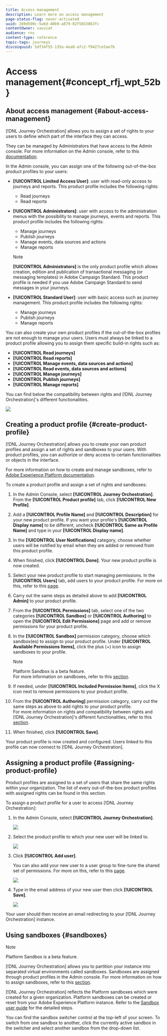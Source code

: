 ```yaml
---
title: Access management
description: Learn more on access management
page-status-flag: never-activated
uuid: 269d590c-5a6d-40b9-a879-02f5033863fc
contentOwner: sauviat
audience: rns
content-type: reference
topic-tags: journeys
discoiquuid: 5df34f55-135a-4ea8-afc2-f9427ce5ae7b
---
```


# Access management{#concept_rfj_wpt_52b}

## About access management {#about-access-management}

[!DNL Journey Orchestration] allows you to assign a set of rights to your users to define which part of the interface they can access.

They can be managed by Administrators that have access to the Admin console. For more information on the Admin console, refer to this [documentation](https://helpx.adobe.com/enterprise/managing/user-guide.html).

In the Admin console, you can assign one of the following out-of-the-box product profiles to your users:

*   **[!UICONTROL Limited Access User]**: user with read-only access to journeys and reports. This product profile includes the following rights:
    *   Read journeys
    *   Read reports

*   **[!UICONTROL Administrators]**: user with access to the administration menus with the possibility to manage journeys, events and reports. This product profile includes the following rights:
    *   Manage journeys
    *   Publish journeys
    *   Manage events, data sources and actions
    *   Manage reports

    >[!NOTE]
    >
    >**[!UICONTROL Administrators]** is the only product profile which allows creation, edition and publication of transactional messaging (or messaging templates) in Adobe Campaign Standard. This product profile is needed if you use Adobe Campaign Standard to send messages in your journeys.

*   **[!UICONTROL Standard User]**: user with basic access such as journey management. This product profile includes the following rights:
    *   Manage journeys
    *   Publish journeys
    *   Manage reports

You can also create your own product profiles if the out-of-the-box profiles are not enough to manage your users.
Users must always be linked to a product profile allowing you to assign them specific build-in rights such as:

*   **[!UICONTROL Read journeys]**
*   **[!UICONTROL Read reports]**
*   **[!UICONTROL Manage events, data sources and actions]**
*   **[!UICONTROL Read events, data sources and actions]**
*   **[!UICONTROL Manage journeys]**
*   **[!UICONTROL Publish journeys]**
*   **[!UICONTROL Manage reports]**

You can find below the compatibility between rights and [!DNL Journey Orchestration]'s different functionalities.

![](../assets/journey_permission.png)

## Creating a product profile {#create-product-profile}

[!DNL Journey Orchestration] allows you to create your own product profiles and assign a set of rights and sandboxes to your users. With product profiles, you can authorize or deny access to certain functionalities or objects in the interface.

For more information on how to create and manage sandboxes, refer to [Adobe Experience Platform documentation](https://docs.adobe.com/content/help/en/experience-platform/sandbox/ui/user-guide.html).

To create a product profile and assign a set of rights and sandboxes:

1. In the Admin Console, select **[!UICONTROL Journey Orchestration]**. From the **[!UICONTROL Product profile]** tab, click **[!UICONTROL New Profile]**.

1. Add a **[!UICONTROL Profile Name]** and **[!UICONTROL Description]** for your new product profile. If you want your profile's **[!UICONTROL Display name]** to be different, uncheck **[!UICONTROL Same as Profile Name]** and type in your **[!UICONTROL Display name]**.

1. In the **[!UICONTROL User Notifications]** category, choose whether users will be notified by email when they are added or removed from this product profile.

1. When finished, click **[!UICONTROL Done]**. Your new product profile is now created.

1. Select your new product profile to start managing permissions. In the **[!UICONTROL Users]** tab, add users to your product profile. For more on this, refer to this [page](../about/access-management.md#assigning-product-profile).

1. Carry out the same steps as detailed above to add **[!UICONTROL Admin]** to your product profile.

1. From the **[!UICONTROL Permissions]** tab, select one of the two categories **[!UICONTROL Sandbox]** or **[!UICONTROL Authoring]** to open the **[!UICONTROL Edit Permissions]** page and add or remove permissions for your product profile.

1. In the **[!UICONTROL Sandbox]** permission category, choose which sandbox(es) to assign to your product profile. Under **[!UICONTROL Available Permissions Items]**, click the plus (+) icon to assign sandboxes to your profile.

    >[!NOTE]
    >
    >Platform Sandbox is a beta feature.
    <br>For more information on sandboxes, refer to this [section](../about/access-management.md#sandboxes).

1. If needed, under **[!UICONTROL Included Permission Items]**, click the X icon next to remove permissions to your product profile.

1. From the **[!UICONTROL Authoring]** permission category, carry out the same steps as above to add rights to your product profile.
<br>For more information on rights and compatibility between rights and [!DNL Journey Orchestration]'s different functionalities, refer to this [section](../about/access-management.md#about-access-management).

1. When finished, click **[!UICONTROL Save]**.

Your product profile is now created and configured. Users linked to this profile can now connect to [!DNL Journey Orchestration].

## Assigning a product profile {#assigning-product-profile}

Product profiles are assigned to a set of users that share the same rights within your organization.
The list of every out-of-the-box product profiles with assigned rights can be found in this section.

To assign a product profile for a user to access [!DNL Journey Orchestration]:

1. In the Admin Console, select **[!UICONTROL Journey Orchestration]**.

    ![](../assets/user_management.png)

1. Select the product profile to which your new user will be linked to.

    ![](../assets/user_management_2.png)

1. Click **[!UICONTROL Add user]**.
   
   You can also add your new user to a user group to fine-tune the shared set of permissions. For more on this, refer to this [page](https://helpx.adobe.com/enterprise/using/user-groups.html).

    ![](../assets/user_management_3.png)

1. Type in the email address of your new user then click **[!UICONTROL Save]**.

    ![](../assets/user_management_4.png)

Your user should then receive an email redirecting to your [!DNL Journey Orchestration] instance.

## Using sandboxes {#sandboxes}

>[!NOTE]
>
>Platform Sandbox is a beta feature.

[!DNL Journey Orchestration] allows you to partition your instance into separated virtual environments called sandboxes.
Sandboxes are assigned through product profiles in the Admin console. For more information on how to assign sandboxes, refer to this [section](../about/access-management.md#create-product-profile).

[!DNL Journey Orchestration] reflects the Platform sandboxes which were created for a given organization.
Platform sandboxes can be created or reset from your Adobe Experience Platform instance. Refer to the [Sandbox user guide](https://docs.adobe.com/content/help/en/experience-platform/sandbox/ui/user-guide.html) for the detailed steps.

You can find the sandbox switcher control at the top-left of your screen. To switch from one sandbox to another, click the currently active sandbox in the switcher and select another sandbox from the drop-down list.
